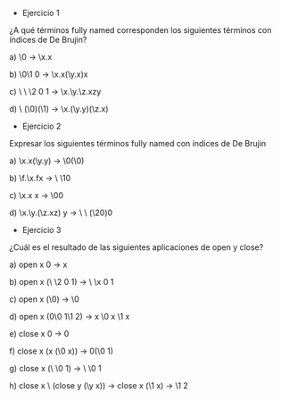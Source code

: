 - Ejercicio 1

¿A qué términos fully named corresponden los siguientes términos con índices de De Brujin?

a) \0  ->  \x.x

b) \0\1 0  ->  \x.x(\y.x)x

c) \ \ \2 0 1  -> \x.\y.\z.xzy

d) \ (\0)(\1)  -> \x.(\y.y)(\z.x)

- Ejercicio 2

Expresar los siguientes términos fully named con índices de De Brujin

a) \x.x(\y.y)  ->  \0(\0)

b) \f.\x.fx  ->  \ \10

c) \x.x x  ->  \00

d) \x.\y.(\z.xz) y  ->  \ \ (\20)0

- Ejercicio 3

¿Cuál es el resultado de las siguientes aplicaciones de open y close?

a) open x 0  ->  x

b) open x (\ \2 0 1)  ->  \ \x 0 1

c) open x (\0)  ->  \0

d) open x (0\0 1\1 2)  ->  x \0 x \1 x

e) close x 0  ->  0

f) close x (x (\0 x))  ->  0(\0 1)

g) close x (\ \0 1)  ->  \ \0 1

h) close x \ (close y (\y x))  ->  close x (\1 x)  ->  \1 2